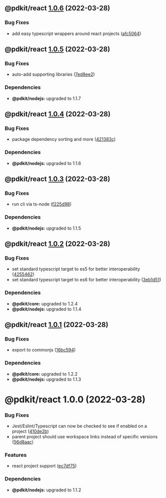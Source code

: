 ## @pdkit/react [1.0.6](https://github.com/justinm/pdkit/compare/@pdkit/react@1.0.5...@pdkit/react@1.0.6) (2022-03-28)


### Bug Fixes

* add easy typescript wrappers around react projects ([afc5064](https://github.com/justinm/pdkit/commit/afc5064809a807cbd6cd0d026d665ebbe97b4d03))

## @pdkit/react [1.0.5](https://github.com/justinm/pdkit/compare/@pdkit/react@1.0.4...@pdkit/react@1.0.5) (2022-03-28)


### Bug Fixes

* auto-add supporting libraries ([7ed8ee2](https://github.com/justinm/pdkit/commit/7ed8ee2d44b9d9176c34f834496d813ec399797b))





### Dependencies

* **@pdkit/nodejs:** upgraded to 1.1.7

## @pdkit/react [1.0.4](https://github.com/justinm/pdkit/compare/@pdkit/react@1.0.3...@pdkit/react@1.0.4) (2022-03-28)


### Bug Fixes

* package dependency sorting and more ([421383c](https://github.com/justinm/pdkit/commit/421383c6b3167d7f0c962d3c35d9b2fa58a3cb29))





### Dependencies

* **@pdkit/nodejs:** upgraded to 1.1.6

## @pdkit/react [1.0.3](https://github.com/justinm/pdkit/compare/@pdkit/react@1.0.2...@pdkit/react@1.0.3) (2022-03-28)


### Bug Fixes

* run cli via ts-node ([f225d98](https://github.com/justinm/pdkit/commit/f225d9854f956c050c48e55d06418287ee0937a5))





### Dependencies

* **@pdkit/nodejs:** upgraded to 1.1.5

## @pdkit/react [1.0.2](https://github.com/justinm/pdkit/compare/@pdkit/react@1.0.1...@pdkit/react@1.0.2) (2022-03-28)


### Bug Fixes

* set standard typescript target to es5 for better interoperability ([4255462](https://github.com/justinm/pdkit/commit/42554627ef1c4c51ea3de487711d660a0891af00))
* set standard typescript target to es6 for better interoperability ([3eb1d51](https://github.com/justinm/pdkit/commit/3eb1d51877fd008e544145d16040ae4e7bd82c07))





### Dependencies

* **@pdkit/core:** upgraded to 1.2.4
* **@pdkit/nodejs:** upgraded to 1.1.4

## @pdkit/react [1.0.1](https://github.com/justinm/pdkit/compare/@pdkit/react@1.0.0...@pdkit/react@1.0.1) (2022-03-28)


### Bug Fixes

* export to commonjs ([16bc594](https://github.com/justinm/pdkit/commit/16bc59448a0d3653bebecf8a89a5c3e978c1e401))





### Dependencies

* **@pdkit/core:** upgraded to 1.2.2
* **@pdkit/nodejs:** upgraded to 1.1.3

# @pdkit/react 1.0.0 (2022-03-28)


### Bug Fixes

* Jest/Eslint/Typescript can now be checked to see if enabled on a project ([410de2b](https://github.com/justinm/pdkit/commit/410de2b35da07e76061622f0810b5a0defc109ec))
* parent project should use workspace links instead of specific versions ([56d8aac](https://github.com/justinm/pdkit/commit/56d8aac2e52cdcc3f1d17b2195636e472e1275ca))


### Features

* react project support ([ec7df75](https://github.com/justinm/pdkit/commit/ec7df755e65dcd777836918226ea40f4bcc2ee4c))





### Dependencies

* **@pdkit/nodejs:** upgraded to 1.1.2
